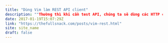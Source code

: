 ```yaml
---
title: "Dùng Vim làm REST API client"
description: ""Thường thì khi cần test API, chúng ta sẽ dùng các HTTP client như là Postman, tuy nhiên cái này có một nhược điểm đó là nó... xài GUI. ""
date: 2017-01-19T15:07:29Z
link: "https://thefullsnack.com/posts/vim-rest.html"
site: site_name
draft: false
---
```

